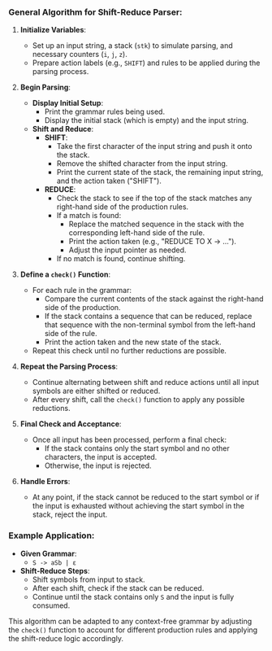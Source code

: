 ### General Algorithm for Shift-Reduce Parser:

1. **Initialize Variables**:
   - Set up an input string, a stack (`stk`) to simulate parsing, and necessary counters (`i`, `j`, `z`).
   - Prepare action labels (e.g., `SHIFT`) and rules to be applied during the parsing process.

2. **Begin Parsing**:
   - **Display Initial Setup**:
     - Print the grammar rules being used.
     - Display the initial stack (which is empty) and the input string.
   - **Shift and Reduce**:
     - **SHIFT**: 
       - Take the first character of the input string and push it onto the stack.
       - Remove the shifted character from the input string.
       - Print the current state of the stack, the remaining input string, and the action taken ("SHIFT").
     - **REDUCE**:
       - Check the stack to see if the top of the stack matches any right-hand side of the production rules.
       - If a match is found:
         - Replace the matched sequence in the stack with the corresponding left-hand side of the rule.
         - Print the action taken (e.g., "REDUCE TO X -> ...").
         - Adjust the input pointer as needed.
       - If no match is found, continue shifting.

3. **Define a `check()` Function**:
   - For each rule in the grammar:
     - Compare the current contents of the stack against the right-hand side of the production.
     - If the stack contains a sequence that can be reduced, replace that sequence with the non-terminal symbol from the left-hand side of the rule.
     - Print the action taken and the new state of the stack.
   - Repeat this check until no further reductions are possible.

4. **Repeat the Parsing Process**:
   - Continue alternating between shift and reduce actions until all input symbols are either shifted or reduced.
   - After every shift, call the `check()` function to apply any possible reductions.

5. **Final Check and Acceptance**:
   - Once all input has been processed, perform a final check:
     - If the stack contains only the start symbol and no other characters, the input is accepted.
     - Otherwise, the input is rejected.

6. **Handle Errors**:
   - At any point, if the stack cannot be reduced to the start symbol or if the input is exhausted without achieving the start symbol in the stack, reject the input.

### Example Application:
- **Given Grammar**:
  - `S -> aSb | ε`
- **Shift-Reduce Steps**:
  - Shift symbols from input to stack.
  - After each shift, check if the stack can be reduced.
  - Continue until the stack contains only `S` and the input is fully consumed.

This algorithm can be adapted to any context-free grammar by adjusting the `check()` function to account for different production rules and applying the shift-reduce logic accordingly.